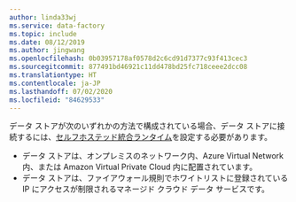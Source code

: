 ```yaml
---
author: linda33wj
ms.service: data-factory
ms.topic: include
ms.date: 08/12/2019
ms.author: jingwang
ms.openlocfilehash: 0b03957178af0578d2c6cd91d7377c93f413cec3
ms.sourcegitcommit: 877491bd46921c11dd478bd25fc718ceee2dcc08
ms.translationtype: HT
ms.contentlocale: ja-JP
ms.lasthandoff: 07/02/2020
ms.locfileid: "84629533"
---
```

<!--
    Separate the generic requirement on Self-hosted Integration Runtime set-up from connector articles.
-->
データ ストアが次のいずれかの方法で構成されている場合、データ ストアに接続するには、[セルフホステッド統合ランタイム](../articles/data-factory/create-self-hosted-integration-runtime.md)を設定する必要があります。

- データ ストアは、オンプレミスのネットワーク内、Azure Virtual Network 内、または Amazon Virtual Private Cloud 内に配置されています。
- データ ストアは、ファイアウォール規則でホワイトリストに登録されている IP にアクセスが制限されるマネージド クラウド データ サービスです。
